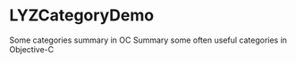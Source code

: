 # LYZCategoryDemo
Some categories summary in OC
Summary some often useful categories in Objective-C

